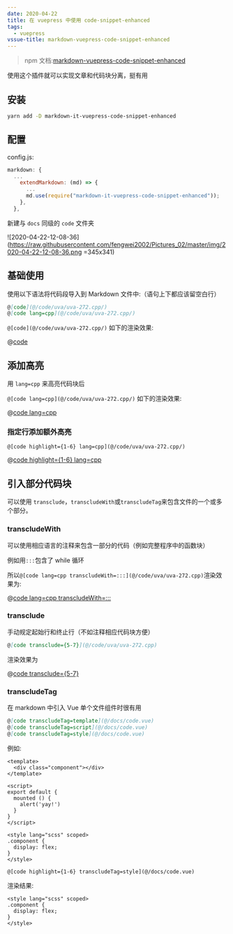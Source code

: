 ```yaml
---
date: 2020-04-22
title: 在 vuepress 中使用 code-snippet-enhanced
tags:
  - vuepress
vssue-title: markdown-vuepress-code-snippet-enhanced
---
```


>npm 文档:[markdown-vuepress-code-snippet-enhanced](https://www.npmjs.com/package/markdown-it-vuepress-code-snippet-enhanced)
<!-- more -->
使用这个插件就可以实现文章和代码块分离，挺有用
## 安装

```sh
yarn add -D markdown-it-vuepress-code-snippet-enhanced
```

## 配置

config.js:

```js
markdown: {
  ...
    extendMarkdown: (md) => {
      ...
      md.use(require("markdown-it-vuepress-code-snippet-enhanced"));
    },
  },
```
新建与 `docs` 同级的 `code` 文件夹

![2020-04-22-12-08-36](https://raw.githubusercontent.com/fengwei2002/Pictures_02/master/img/2020-04-22-12-08-36.png =345x341)

## 基础使用

使用以下语法将代码段导入到 Markdown 文件中:（语句上下都应该留空白行）

```markdown
@[code](@/code/uva/uva-272.cpp/)
@[code lang=cpp](@/code/uva/uva-272.cpp/)
```

`@[code](@/code/uva/uva-272.cpp/)` 如下的渲染效果:

@[code](@/code/uva/uva-272.cpp/)

## 添加高亮

用 `lang=cpp` 来高亮代码块后

`@[code lang=cpp](@/code/uva/uva-272.cpp/)` 如下的渲染效果:

@[code lang=cpp](@/code/uva/uva-272.cpp/)

### 指定行添加额外高亮

`@[code highlight={1-6} lang=cpp](@/code/uva/uva-272.cpp/)`

@[code highlight={1-6} lang=cpp](@/code/uva/uva-272.cpp/)

## 引入部分代码块

可以使用 `transclude`，`transcludeWith`或`transcludeTag`来包含文件的一个或多个部分。

### transcludeWith

可以使用相应语言的注释来包含一部分的代码（例如完整程序中的函数块）

例如用`:::`包含了 while 循环

所以`@[code lang=cpp transcludeWith=:::](@/code/uva/uva-272.cpp)`渲染效果为:

@[code lang=cpp transcludeWith=:::](@/code/uva/uva-272.cpp)

### transclude

手动规定起始行和终止行（不如注释相应代码块方便）

```markdown
@[code transclude={5-7}](@/code/uva/uva-272.cpp)
```

渲染效果为

@[code transclude={5-7}](@/code/uva/uva-272.cpp)

### transcludeTag

在 markdown 中引入 Vue 单个文件组件时很有用

```markdown
@[code transcludeTag=template](@/docs/code.vue)
@[code transcludeTag=script](@/docs/code.vue)
@[code transcludeTag=style](@/docs/code.vue)
```

例如:

```vue
<template>
  <div class="component"></div>
</template>
 
<script>
export default {
  mounted () {
    alert('yay!')
  }
}
</script> 
 
<style lang="scss" scoped>
.component {
  display: flex;
}
</style> 
```

`@[code highlight={1-6} transcludeTag=style](@/docs/code.vue)`

渲染结果:

```vue
<style lang="scss" scoped>
.component {
  display: flex;
}
</style>
```